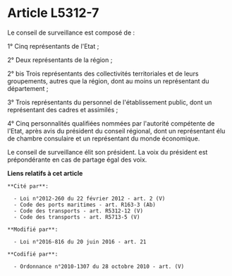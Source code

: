 # Article L5312-7

Le conseil de surveillance est composé de :

1° Cinq représentants de l'Etat ;

2° Deux représentants de la région ;

2° bis Trois représentants des collectivités territoriales et de leurs groupements, autres que la région, dont au moins un
représentant du département ;

3° Trois représentants du personnel de l'établissement public, dont un représentant des cadres et assimilés ;

4° Cinq personnalités qualifiées nommées par l'autorité compétente de l'Etat, après avis du président du conseil régional,
dont un représentant élu de chambre consulaire et un représentant du monde économique.

Le conseil de surveillance élit son président. La voix du président est prépondérante en cas de partage égal des voix.

**Liens relatifs à cet article**

	**Cité par**:

	  - Loi n°2012-260 du 22 février 2012 - art. 2 (V)
	  - Code des ports maritimes - art. R163-3 (Ab)
	  - Code des transports - art. R5312-12 (V)
	  - Code des transports - art. R5713-5 (V)

	**Modifié par**:

	  - Loi n°2016-816 du 20 juin 2016 - art. 21

	**Codifié par**:

	  - Ordonnance n°2010-1307 du 28 octobre 2010 - art. (V)
